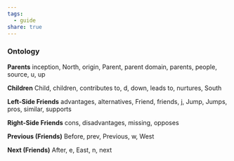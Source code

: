```yaml
---
tags:
  - guide
share: true
---
```

### Ontology

**Parents**
inception, North, origin, Parent, parent domain, parents, people, source, u, up

**Children**
Child, children, contributes to, d, down, leads to, nurtures, South

**Left-Side Friends**
advantages, alternatives, Friend, friends, j, Jump, Jumps, pros, similar, supports

**Right-Side Friends**
cons, disadvantages, missing, opposes

**Previous (Friends)**
Before, prev, Previous, w, West

**Next (Friends)**
After, e, East, n, next